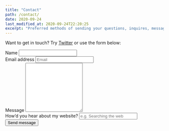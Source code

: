 ```yaml
---
title: "Contact"
path: /contact/
date: 2020-09-24
last_modified_at: 2020-09-24T22:20:25
excerpt: "Preferred methods of sending your questions, inquires, messages, and love letters to me."
---
```


Want to get in touch? Try [Twitter](https://twitter.com/griff_rees) or use the form below:

<form class="form-group" name="contact" method="POST" data-netlify="true"
netlify-honeypot="bot-field">
  <input type="hidden" name="bot-field" aria-hidden="true" />
  <input type="hidden" name="form-name" value="contact" />
  <div>
    <label for="name">Name
      <input name="name" type="text" spellcheck="false"
      maxlength="255" required
      title="Your name, however you'd like it written." />
    </label>
  </div>
  <div>
    <label for="email">Email address
      <input type="email" name="email" placeholder="Email"
      id="email" required maxlenght="255" spellcheck="false"
      title="An email address to reply to, maximum 255 characters." />
    </label>
  </div>
  <div>
    <label for="message">Message
      <textarea name="message" spellcheck="true" rows="10"
      required title="Your message, currently only plain text allowed!" /></textarea>
    </label>
  </div>
  <div>
    <label for="referral">How&rsquo;d you hear about my website?
      <input name="referral" type="text" maxlength="255"
      placeholder="e.g. Searching the web" />
    </label>
  </div>
  <button id="saveForm" name="saveForm" class="btn submit" type="submit">Send message</button>
</form>


<!-- 
<form class="form-group"
      name="contact"
      method="POST"
      netlify
      netlify-honeypot="bot-field"
      action="/contact/thanks"> -->
<!-- <form name="contact" method="POST" data-netlify="true"
netlify-honeypot="bot-field">
  <div hidden aria-hidden="true">
    <label>
      Don’t fill this out if you're a person: 
      <input name="bot-field" />
    </label>
  </div>
  <div>
    <label for="name">Name
      <input
       required
       name="name"
       type="text"
       spellcheck="false"
       maxlength="255"
       placeholder="Your name"
       />
    </label>
  </div> -->
<!--  <div>
    <label for="email">Email address
      <input
       required
       name="email"
       type="email"
       placeholder="Your email address"
       id="email"
       maxlenght="255"
       spellcheck="false"
       title="An email address to reply to, maximum 255 characters."
       />
    </label>
  </div>
  <div>
    <label for="message">Message (plain text)
      <textarea
       required
       name="message"
       spellcheck="true"
       rows="10"
       placeholder="Your message"
       /></textarea>
    </label>
  </div>
  <div>
    <label for="referral">How&rsquo;d you find this site?
      <input
       name="referral"
       type="text"
       maxlength="255"
       placeholder="e.g. Searching the web"
       />
    </label>
  </div> -->
<!--  <button
   class="btn submit"
   type="submit"
   >Send message</button>
</form>-->
